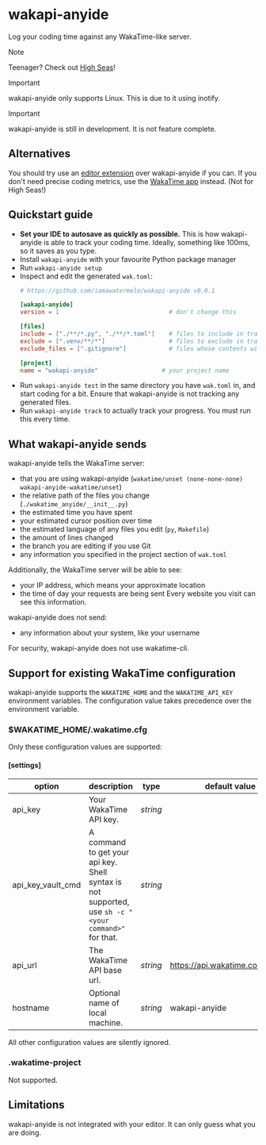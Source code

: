 # wakapi-anyide
Log your coding time against any WakaTime-like server.

> [!NOTE]
> Teenager? Check out [High Seas](https://highseas.hackclub.com/)!

> [!IMPORTANT]
> wakapi-anyide only supports Linux. This is due to it using inotify.

> [!IMPORTANT]
> wakapi-anyide is still in development. It is not feature complete.

## Alternatives
You should try use an [editor extension](https://wakatime.com/plugins) over wakapi-anyide if you can.
If you don't need precise coding metrics, use the [WakaTime app](https://wakatime.com/linux) instead. (Not for High Seas!)

## Quickstart guide
- **Set your IDE to autosave as quickly as possible.** This is how wakapi-anyide is able to track your coding time. Ideally, something like 100ms, so it saves as you type.
- Install `wakapi-anyide` with your favourite Python package manager
- Run `wakapi-anyide setup`
- Inspect and edit the generated `wak.toml`:
  ```toml
  # https://github.com/iamawatermelo/wakapi-anyide v0.0.1
  
  [wakapi-anyide]
  version = 1                               # don't change this
  
  [files]
  include = ["./**/*.py", "./**/*.toml"]    # files to include in tracking
  exclude = [".venv/**/*"]                  # files to exclude in tracking
  exclude_files = [".gitignore"]            # files whose contents will be used to exclude other files from tracking
  
  [project]
  name = "wakapi-anyide"                  # your project name
  ```
- Run `wakapi-anyide test` in the same directory you have `wak.toml` in, and start coding for a bit.
  Ensure that wakapi-anyide is not tracking any generated files.
- Run `wakapi-anyide track` to actually track your progress.
  You must run this every time.

## What wakapi-anyide sends
wakapi-anyide tells the WakaTime server:
- that you are using wakapi-anyide (`wakatime/unset (none-none-none) wakapi-anyide-wakatime/unset`)
- the relative path of the files you change (`./wakatime_anyide/__init__.py`)
- the estimated time you have spent
- your estimated cursor position over time
- the estimated language of any files you edit (`py`, `Makefile`)
- the amount of lines changed
- the branch you are editing if you use Git
- any information you specified in the project section of `wak.toml`

Additionally, the WakaTime server will be able to see:
- your IP address, which means your approximate location
- the time of day your requests are being sent
Every website you visit can see this information.

wakapi-anyide does not send:
- any information about your system, like your username

For security, wakapi-anyide does not use wakatime-cli.

## Support for existing WakaTime configuration
wakapi-anyide supports the `WAKATIME_HOME` and the `WAKATIME_API_KEY` environment variables.
The configuration value takes precedence over the environment variable.

### $WAKATIME_HOME/.wakatime.cfg
Only these configuration values are supported:

#### [settings]
| option            | description                                                                                          | type     | default value                     |
| ----------------- | ---------------------------------------------------------------------------------------------------- | -------- | --------------------------------- |
| api_key           | Your WakaTime API key.                                                                               | _string_ |                                   |
| api_key_vault_cmd | A command to get your api key. Shell syntax is not supported, use `sh -c "<your command>"` for that. | _string_ |                                   |
| api_url           | The WakaTime API base url.                                                                           | _string_ | <https://api.wakatime.com/api/v1> |
| hostname          | Optional name of local machine.                                                                      | _string_ | wakapi-anyide                   |

All other configuration values are silently ignored.

### .wakatime-project
Not supported.

## Limitations
wakapi-anyide is not integrated with your editor. It can only guess what you are doing.
